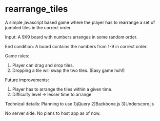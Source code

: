 rearrange_tiles
===============

A simple javascript based game where the player has to rearrange a set of jumbled tiles in the correct order.

Input:
A 9X9 board with numbers arranges in some random order. 

End condition:
A board contains the numbers from 1-9 in correct order.

Game rules:
1) Player can drag and drop tiles.
2) Dropping a tile will swap the two tiles. (Easy game huh!)

Future improvements:
1) Player has to arrange the tiles within a given time.
2) Difficulty level -> lesser time to arrange

Technical details:
Planning to use 
1)jQuery
2)Backbone.js
3)Underscore.js

No server side.
No plans to host app as of now.
